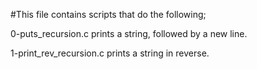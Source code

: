 #This file contains scripts that do the following;

0-puts_recursion.c prints a string, followed by a new line.

1-print_rev_recursion.c prints a string in reverse.


